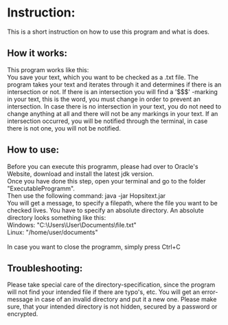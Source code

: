 # Instruction:
This is a short instruction on how to use this program and what is does.
## How it works:
This program works like this: <br>
You save your text, which you want to be checked as a .txt file.
The program takes your text and iterates through it and determines if there is an intersection or not. 
If there is an intersection you will find a '$$$' -marking in your text, this is the word, you must change in order
to prevent an intersection.
In case there is no intersection in your text, you do not need to change anything at all and there will not be any markings in your text.
If an intersection occurred, you will be notified through the terminal, in case there is not one, you will not be notified. <br>
## How to use:
Before you can execute this programm, please had over to Oracle's Website, download and install the latest jdk version. <br>
Once you have done this step, open your terminal and go to the folder "ExecutableProgramm". <br>
Then use the following command: java -jar Hopsitext.jar <br>
You will get a message, to specify a filepath, where the file you want to be checked lives.
You have to specify an absolute directory. An absolute directory looks something like this: <br>
Windows: "C:\Users\User\Documents\file.txt" <br>
Linux: "/home/user/documents" <br>
<br>
In case you want to close the programm, simply press Ctrl+C
## Troubleshooting:
Please take special care of the directory-specification, since the program will not find your intended file if there are typo's, etc.
You will get an error-message in case of an invalid directory and put it a new one.
Please make sure, that your intended directory is not hidden, secured by a password or encrypted. 

